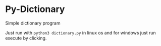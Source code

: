 # Py-Dictionary
Simple dictionary program 

Just run with `python3 dictionary.py` in linux os and for windows just run execute by clicking.

